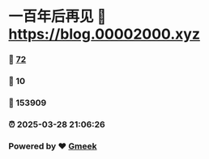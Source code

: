 # 一百年后再见 :link: https://blog.00002000.xyz 
### :page_facing_up: [72](https://blog.00002000.xyz/tag.html) 
### :speech_balloon: 10 
### :hibiscus: 153909 
### :alarm_clock: 2025-03-28 21:06:26 
### Powered by :heart: [Gmeek](https://github.com/Meekdai/Gmeek)
